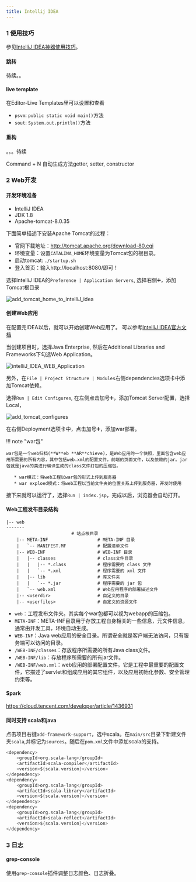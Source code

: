 ```yaml
---
title: Intellij IDEA
---
```


### 1 使用技巧

参见[IntelliJ IDEA神器使用技巧](https://www.imooc.com/learn/924)。

#### 跳转
待续。。
#### live template

在Editor-Live Templates里可以设置和查看

* `psvm`: `public static void main()`方法
* `sout`: `System.out.println()`方法

#### 重构
。。。待续

Command + N 自动生成方法getter, setter, constructor

### 2 Web开发
#### 开发环境准备

* IntelliJ IDEA
* JDK 1.8
* Apache-tomcat-8.0.35

下面简单描述下安装Apache Tomcat的过程：

* 官网下载地址：http://tomcat.apache.org/download-80.cgi
* 环境变量：设置`CATALINA_HOME`环境变量为Tomcat包的根目录。
* 启动tomcat: `./startup.sh`
* 登入首页：输入http://localhost:8080/即可！

选择IntelliJ IDEA的`Preference | Application Servers`, 选择右侧➕，添加Tomcat根目录

![add_tomcat_home_to_intelliJ_idea](figures/add_tomcat_home_to_intelliJ_idea.png)




#### 创建Web应用

在配置完IDEA以后，就可以开始创建Web应用了。 可以参考[IntelliJ IDEA官方文档](http://www.jetbrains.com/help/idea/enabling-web-application-support.html)


当创建项目时，选择Java Enterprise, 然后在Additional Libraries and Frameworks下勾选Web Application。

![intelliJ_IDEA_WEB_Application](figures/intelliJ_IDEA_WEB_Application.png)

另外，在`File | Project Structure | Modules`右侧dependencies选项卡中添加Tomcat依赖。

选择`Run | Edit Configures`, 在左侧点击加号➕，添加Tomcat Server配置，选择Local，

![add_tomcat_configures](figures/add_tomcat_configures.png)

在右侧Deployment选项卡中，点击加号➕，添加war部署。


!!! note "war包"
    
    war包是一个web归档(**W**eb **AR**chieve)，是Web应用的一个快照，里面包含web应用所需要的所有内容，其中包括web.xml的配置文件，前端的页面文件，以及依赖的jar。jar包就是java的类进行编译生成的class文件打包的压缩包。
    
       * war模式：将web工程以war包的形式上传到服务器 
       * war exploed模式：将web工程以当前文件夹的位置关系上传到服务器，开发时使用

接下来就可以运行了，选择`Run | index.jsp`，完成以后，浏览器会自动打开。

#### Web工程发布目录结构

```text
|-- web  
-------
                         # 站点根目录
    |-- META-INF                   # META-INF 目录
    |   `-- MANIFEST.MF            # 配置清单文件
    |-- WEB-INF                    # WEB-INF 目录
    |   |-- classes                # class文件目录
    |   |   |-- *.class            # 程序需要的 class 文件
    |   |   `-- *.xml              # 程序需要的 xml 文件
    |   |-- lib                    # 库文件夹
    |   |   `-- *.jar              # 程序需要的 jar 包
    |   `-- web.xml                # Web应用程序的部署描述文件
    |-- <userdir>                  # 自定义的目录
    |-- <userfiles>                # 自定义的资源文件
```

* `web`：工程发布文件夹。其实每个war包都可以视为webapp的压缩包。
* `META-INF`：META-INF目录用于存放工程自身相关的一些信息，元文件信息，通常由开发工具，环境自动生成。
* `WEB-INF`：Java web应用的安全目录。所谓安全就是客户端无法访问，只有服务端可以访问的目录。
* `/WEB-INF/classes`：存放程序所需要的所有Java class文件。
* `/WEB-INF/lib`：存放程序所需要的所有jar文件。
* `/WEB-INF/web.xml`：web应用的部署配置文件。它是工程中最重要的配置文件，它描述了servlet和组成应用的其它组件，以及应用初始化参数、安全管理约束等。

#### Spark


https://cloud.tencent.com/developer/article/1436931

#### 同时支持 scala和java

点击项目右键`add-framework-support`，选中scala。在`main/src`目录下新建文件夹`scala`,并标记为`sources`。随后在`pom.xml`文件中添加scala的支持。

```scala
<dependency>
    <groupId>org.scala-lang</groupId>
    <artifactId>scala-compiler</artifactId>
    <version>${scala.version}</version>
</dependency>
<dependency>
    <groupId>org.scala-lang</groupId>
    <artifactId>scala-library</artifactId>
    <version>${scala.version}</version>
</dependency>
<dependency>
    <groupId>org.scala-lang</groupId>
    <artifactId>scala-reflect</artifactId>
    <version>${scala.version}</version>
</dependency>
```


### 3 日志
#### grep-console

使用`grep-console`插件调整日志颜色、日志折叠。